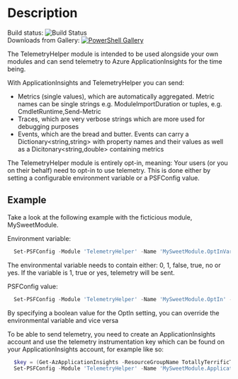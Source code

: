 # Description

Build status: ![Build Status](https://github.com/nyanhp/TelemetryHelper/actions/workflows/build.yml/badge.svg)  
Downloads from Gallery: [![PowerShell Gallery](https://img.shields.io/powershellgallery/dt/TelemetryHelper.svg)](https://www.powershellgallery.com/packages/TelemetryHelper/)

The TelemetryHelper module is intended to be used alongside your own modules and can send telemetry to Azure ApplicationInsights for the time being.

With ApplicationInsights and TelemetryHelper you can send:
- Metrics (single values), which are automatically aggregated. Metric names can be single strings e.g. ModuleImportDuration or tuples, e.g. CmdletRuntime,Send-Metric
- Traces, which are very verbose strings which are more used for debugging purposes
- Events, which are the bread and butter. Events can carry a Dictionary<string,string> with property names and their values as well as a Dicitonary<string,double> containing metrics

The TelemetryHelper module is entirely opt-in, meaning: Your users (or you on their behalf) need to opt-in to use telemetry. This is done either
by setting a configurable environment variable or a PSFConfig value.

## Example

Take a look at the following example with the ficticious module, MySweetModule.

Environment variable:  

```powershell
  Set-PSFConfig -Module 'TelemetryHelper' -Name 'MySweetModule.OptInVariable' -Value 'de.janhendrikpeters.telemetryoptin' -PassThru | Register-PSFConfig
```

The environmental variable needs to contain either: 0, 1, false, true, no or yes. If the variable is 1, true or yes, telemetry will be sent.

PSFConfig value:  

```powershell
  Set-PSFConfig -Module 'TelemetryHelper' -Name 'MySweetModule.OptIn' -Value $false -PassThru | Register-PSFConfig
```

By specifying a boolean value for the OptIn setting, you can override the environmental variable and vice versa

To be able to send telemetry, you need to create an ApplicationInsights account and use the telemetry instrumentation key
which can be found on your ApplicationInsights account, for example like so:  

```powershell
  $key = (Get-AzApplicationInsights -ResourceGroupName TotallyTerrificTelemetryTest -Name TurboTelemetry).InstrumentationKey
  Set-PSFConfig -Module 'TelemetryHelper' -Name 'MySweetModule.ApplicationInsights.InstrumentationKey' -Value $key -PassThru | Register-PSFConfig
```
